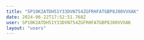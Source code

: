 ```yaml
---
title: "SP10K2ATDH51Y33DVN754ZGFRHFATGBP8J00VVXAK"
date: 2024-06-22T17:52:51.768Z
user: SP10K2ATDH51Y33DVN754ZGFRHFATGBP8J00VVXAK
layout: "users"
---
```

    